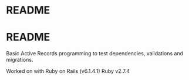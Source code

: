 # README

# README

Basic Active Records programming to test dependencies, validations and migrations. 

Worked on with Ruby on Rails (v6.1.4.1)
Ruby v2.7.4
